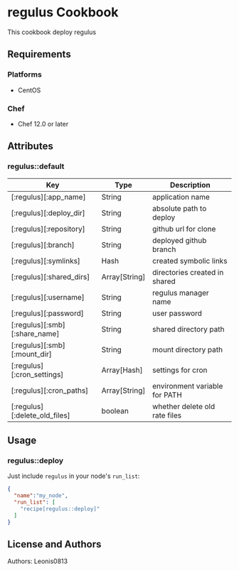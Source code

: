 # regulus Cookbook

This cookbook deploy regulus

## Requirements

### Platforms

- CentOS

### Chef

- Chef 12.0 or later

## Attributes

### regulus::default

|Key                          |Type         |Description                  |
|-----------------------------|-------------|-----------------------------|
|[:regulus][:app_name]        |String       |application name             |
|[:regulus][:deploy_dir]      |String       |absolute path to deploy      |
|[:regulus][:repository]      |String       |github url for clone         |
|[:regulus][:branch]          |String       |deployed github branch       |
|[:regulus][:symlinks]        |Hash         |created symbolic links       |
|[:regulus][:shared_dirs]     |Array[String]|directories created in shared|
|[:regulus][:username]        |String       |regulus manager name         |
|[:regulus][:password]        |String       |user password                |
|[:regulus][:smb][:share_name]|String       |shared directory path        |
|[:regulus][:smb][:mount_dir] |String       |mount directory path         |
|[:regulus][:cron_settings]   |Array[Hash]  |settings for cron            |
|[:regulus][:cron_paths]      |Array[String]|environment variable for PATH|
|[:regulus][:delete_old_files]|boolean      |whether delete old rate files|

## Usage

### regulus::deploy

Just include `regulus` in your node's `run_list`:

```json
{
  "name":"my_node",
  "run_list": [
    "recipe[regulus::deploy]"
  ]
}
```

## License and Authors

Authors: Leonis0813
